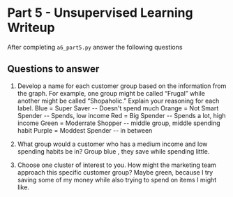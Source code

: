 # Part 5 - Unsupervised Learning Writeup

After completing `a6_part5.py` answer the following questions

## Questions to answer

1. Develop a name for each customer group based on the information from the graph. For example, one group might be called “Frugal” while another might be called “Shopaholic.” Explain your reasoning for each label.
Blue =  Super Saver --  Doesn't spend much 
Orange =   Not Smart Spender -- Spends, low income 
Red = Big Spender -- Spends a lot, high income 
Green =  Moderrate Shopper -- middle group, middle spending habit
Purple = Moddest Spender -- in between 

2. What group would a customer who has a medium income and low spending habits be in?
Group blue , they save while spending little. 
3. Choose one cluster of interest to you. How might the marketing team approach this specific customer group?
Maybe green, because I try saving some of my money while also trying to spend on items I might like.  

